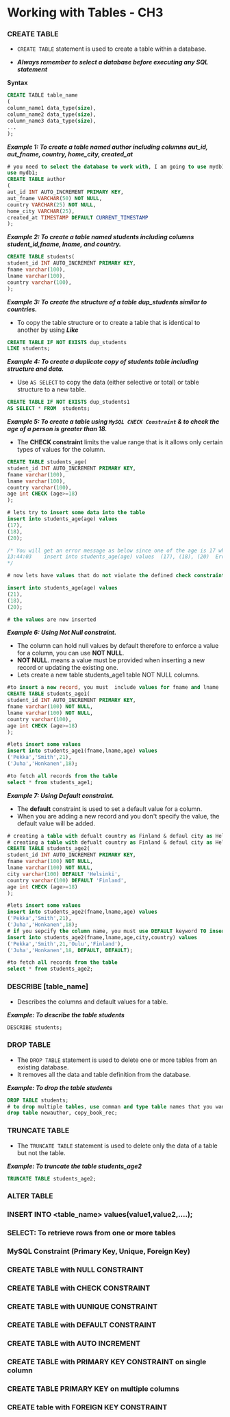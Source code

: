 # Working with Tables - CH3
### CREATE TABLE
- `CREATE TABLE` statement is used to create a table within a database. 

- ***Always remember to select a database before executing any SQL statement***

**Syntax**

```sql
CREATE TABLE table_name
(
column_name1 data_type(size),
column_name2 data_type(size),
column_name3 data_type(size),
...
);
```
***Example 1: To create a table named author including columns aut_id, aut_fname, country, home_city, created_at***

```sql
# you need to select the database to work with, I am going to use mydb1
use mydb1;
CREATE TABLE author 
(
aut_id INT AUTO_INCREMENT PRIMARY KEY, 
aut_fname VARCHAR(50) NOT NULL,
country VARCHAR(25) NOT NULL,
home_city VARCHAR(25),
created_at TIMESTAMP DEFAULT CURRENT_TIMESTAMP
);
```
***Example 2: To create a table named students including columns student_id,fname, lname, and country.***

```sql
CREATE TABLE students( 
student_id INT AUTO_INCREMENT PRIMARY KEY, 
fname varchar(100),
lname varchar(100),
country varchar(100),
);
```

***Example 3: To create the structure of a table dup_students similar to countries.***
- To copy the table structure or to create a table that is identical to another by using ***Like***


```sql
CREATE TABLE IF NOT EXISTS dup_students
LIKE students;
```

***Example 4: To create a duplicate copy of students table including structure and data.***
- Use `AS SELECT` to copy the data (either selective or total) or table structure to a new table. 

```sql
CREATE TABLE IF NOT EXISTS dup_students1
AS SELECT * FROM  students;
```

***Example 5: To create a table using `MySQL CHECK Constraint` & to check the age of a person is greater than 18.***
- The **CHECK constraint** limits the value range that is it allows only certain types of values for the column.

```sql
CREATE TABLE students_age( 
student_id INT AUTO_INCREMENT PRIMARY KEY, 
fname varchar(100),
lname varchar(100),
country varchar(100),
age int CHECK (age>=18)
);

# lets try to insert some data into the table
insert into students_age(age) values 
(17),
(18),
(20);

/* You will get an error message as below since one of the age is 17 which is less than or equal to 18
13:44:03	insert into students_age(age) values  (17), (18), (20)	Error Code: 3819. Check constraint 'students_age_chk_1' is violated.	0.000 sec
*/

# now lets have values that do not violate the defined check constraint

insert into students_age(age) values 
(21),
(18),
(20);

# the values are now inserted
```

***Example 6: Using Not Null constraint.***
- The column can hold null values by default therefore to enforce a value for a column, you can use **NOT NULL**.
- **NOT NULL**. means a value must be provided when inserting a new record or updating the existing one. 
- Lets create a new table students_age1 table NOT NULL columns. 

```sql
#to insert a new record, you must  include values for fname and lname
CREATE TABLE students_age1( 
student_id INT AUTO_INCREMENT PRIMARY KEY, 
fname varchar(100) NOT NULL,
lname varchar(100) NOT NULL,
country varchar(100),
age int CHECK (age>=18)
);

#lets insert some values 
insert into students_age1(fname,lname,age) values 
('Pekka','Smith',21),
('Juha','Honkanen',18);

#to fetch all records from the table
select * from students_age1;
```

***Example 7: Using Default constraint.***

- The **default** constraint is used to set a default value for a column.
- When you are adding a new record and you don't specify the value, the default value will be added.

```sql
# creating a table with defualt country as Finland & defaul city as Helsinki
# creating a table with defualt country as Finland & defaul city as Helsinki
CREATE TABLE students_age2( 
student_id INT AUTO_INCREMENT PRIMARY KEY, 
fname varchar(100) NOT NULL,
lname varchar(100) NOT NULL,
city varchar(100) DEFAULT 'Helsinki',
country varchar(100) DEFAULT 'Finland',
age int CHECK (age>=18)
);

#lets insert some values 
insert into students_age2(fname,lname,age) values 
('Pekka','Smith',21),
('Juha','Honkanen',18);
# if you sepcify the column name, you must use DEFAULT keyword TO insert the default value
insert into students_age2(fname,lname,age,city,country) values 
('Pekka','Smith',21,'Oulu','Finland'),
('Juha','Honkanen',18, DEFAULT, DEFAULT);

#to fetch all records from the table
select * from students_age2;
```

### DESCRIBE [table_name]
- Describes  the columns and default values for a table. 

***Example: To describe the table students***
```sql
DESCRIBE students;
```

### DROP TABLE
- The `DROP TABLE` statement is used to delete one or more tables from an existing database. 
- It removes all the data and table definition from the database.


***Example: To drop the table students***
```sql
DROP TABLE students;
# to drop multiple tables, use comman and type table names that you want to drop 
drop table newauthor, copy_book_rec;
```

### TRUNCATE TABLE
- The `TRUNCATE TABLE` statement is used to delete only the data of a table but not the table.

***Example: To truncate the table students_age2***

```sql
TRUNCATE TABLE students_age2;
```

### ALTER TABLE
### INSERT INTO  <table_name> values(value1,value2,....);
### SELECT: To retrieve rows from one or more tables
### MySQL Constraint (Primary Key, Unique, Foreign Key)
### CREATE TABLE with NULL CONSTRAINT
### CREATE TABLE  with CHECK CONSTRAINT
### CREATE TABLE  with UUNIQUE CONSTRAINT 
### CREATE TABLE with DEFAULT CONSTRAINT
### CREATE TABLE with AUTO INCREMENT
### CREATE TABLE with PRIMARY KEY CONSTRAINT on single column
### CREATE TABLE PRIMARY KEY on multiple columns
### CREATE table with FOREIGN KEY CONSTRAINT

